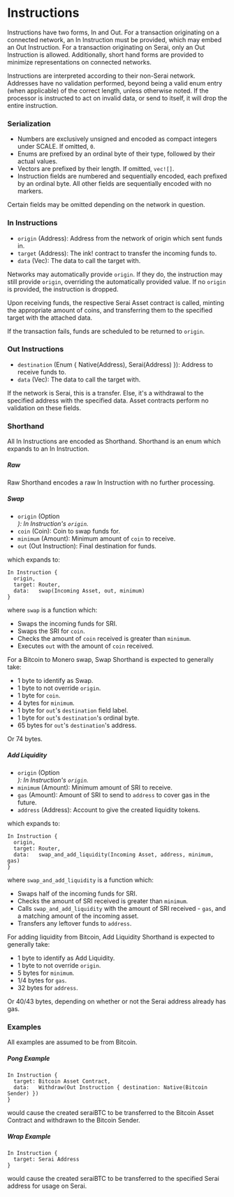 # Instructions

Instructions have two forms, In and Out. For a transaction originating on a
connected network, an In Instruction must be provided, which may embed an Out
Instruction. For a transaction originating on Serai, only an Out Instruction is
allowed. Additionally, short hand forms are provided to minimize representations
on connected networks.

Instructions are interpreted according to their non-Serai network. Addresses
have no validation performed, beyond being a valid enum entry (when applicable)
of the correct length, unless otherwise noted. If the processor is instructed to
act on invalid data, or send to itself, it will drop the entire instruction.

### Serialization

  - Numbers are exclusively unsigned and encoded as compact integers under
SCALE. If omitted, `0`.
  - Enums are prefixed by an ordinal byte of their type, followed by their
actual values.
  - Vectors are prefixed by their length. If omitted, `vec![]`.
  - Instruction fields are numbered and sequentially encoded, each prefixed by
an ordinal byte. All other fields are sequentially encoded with no markers.

Certain fields may be omitted depending on the network in question.

### In Instructions

  - `origin` (Address): Address from the network of origin which sent funds in.
  - `target` (Address): The ink! contract to transfer the incoming funds to.
  - `data`   (Vec<u8>): The data to call the target with.

Networks may automatically provide `origin`. If they do, the instruction may
still provide `origin`, overriding the automatically provided value. If no
`origin` is provided, the instruction is dropped.

Upon receiving funds, the respective Serai Asset contract is called, minting the
appropriate amount of coins, and transferring them to the specified target with
the attached data.

If the transaction fails, funds are scheduled to be returned to `origin`.

### Out Instructions

  - `destination` (Enum { Native(Address), Serai(Address) }): Address to receive
funds to.
  - `data`        (Vec<u8>):                                  The data to call
the target with.

If the network is Serai, this is a transfer. Else, it's a withdrawal to the
specified address with the specified data. Asset contracts perform no validation
on these fields.

### Shorthand

All In Instructions are encoded as Shorthand. Shorthand is an enum which expands
to an In Instruction.

##### Raw

Raw Shorthand encodes a raw In Instruction with no further processing.

##### Swap

  - `origin`  (Option<Address>): In Instruction's `origin`.
  - `coin`    (Coin):            Coin to swap funds for.
  - `minimum` (Amount):          Minimum amount of `coin` to receive.
  - `out`     (Out Instruction): Final destination for funds.

which expands to:

```
In Instruction {
  origin,
  target: Router,
  data:   swap(Incoming Asset, out, minimum)
}
```

where `swap` is a function which:

  - Swaps the incoming funds for SRI.
  - Swaps the SRI for `coin`.
  - Checks the amount of `coin` received is greater than `minimum`.
  - Executes `out` with the amount of `coin` received.

For a Bitcoin to Monero swap, Swap Shorthand is expected to generally take:

  - 1 byte to identify as Swap.
  - 1 byte to not override `origin`.
  - 1 byte for `coin`.
  - 4 bytes for `minimum`.
  - 1 byte for `out`'s `destination` field label.
  - 1 byte for `out`'s `destination`'s ordinal byte.
  - 65 bytes for `out`'s `destination`'s address.

Or 74 bytes.

##### Add Liquidity

  - `origin`  (Option<Address>): In Instruction's `origin`.
  - `minimum` (Amount):  Minimum amount of SRI to receive.
  - `gas`     (Amount):  Amount of SRI to send to `address` to cover gas in the
future.
  - `address` (Address): Account to give the created liquidity tokens.

which expands to:

```
In Instruction {
  origin,
  target: Router,
  data:   swap_and_add_liquidity(Incoming Asset, address, minimum, gas)
}
```

where `swap_and_add_liquidity` is a function which:

  - Swaps half of the incoming funds for SRI.
  - Checks the amount of SRI received is greater than `minimum`.
  - Calls `swap_and_add_liquidity` with the amount of SRI received - `gas`, and
a matching amount of the incoming asset.
  - Transfers any leftover funds to `address`.

For adding liquidity from Bitcoin, Add Liquidity Shorthand is expected to
generally take:

  - 1 byte to identify as Add Liquidity.
  - 1 byte to not override `origin`.
  - 5 bytes for `minimum`.
  - 1/4 bytes for `gas`.
  - 32 bytes for `address`.

Or 40/43 bytes, depending on whether or not the Serai address already has gas.

### Examples

All examples are assumed to be from Bitcoin.

##### Pong Example

```
In Instruction {
  target: Bitcoin Asset Contract,
  data:   Withdraw(Out Instruction { destination: Native(Bitcoin Sender) })
}
```

would cause the created seraiBTC to be transferred to the Bitcoin Asset Contract
and withdrawn to the Bitcoin Sender.

##### Wrap Example

```
In Instruction {
  target: Serai Address
}
```

would cause the created seraiBTC to be transferred to the specified Serai
address for usage on Serai.
